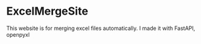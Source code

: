 # ExcelMergeSite
This website is for merging excel files automatically. I made it with FastAPI, openpyxl
